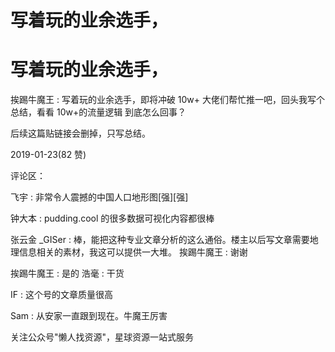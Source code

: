# 写着玩的业余选手，

# 写着玩的业余选手，

挨踢牛魔王 : 写着玩的业余选手，即将冲破 10w+ 大佬们帮忙推一吧，回头我写个总结，看看 10w+的流量逻辑 到底怎么回事？

后续这篇贴链接会删掉，只写总结。

2019-01-23(82 赞)

评论区：

飞宇 : 非常令人震撼的中国人口地形图[强][强]

钟大本 : pudding.cool 的很多数据可视化内容都很棒

张云金 _GISer : 棒，能把这种专业文章分析的这么通俗。楼主以后写文章需要地理信息相关的素材，我这可以提供一大堆。 挨踢牛魔王 : 谢谢

挨踢牛魔王 : 是的 浩毫 : 干货

IF : 这个号的文章质量很高

Sam : 从安家一直跟到现在。牛魔王厉害

关注公众号"懒人找资源"，星球资源一站式服务